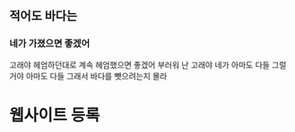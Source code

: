 
## 적어도 바다는 ##
### 네가 가졌으면 좋겠어 ###

고래야 헤엄하던대로
계속 헤엄했으면 좋겠어
부러워 난 고래야 네가
아마도 다들 그럴거야 아마도 다들 그래서
바다를 뺏으려는지 몰라

# 웹사이트 등록 #
